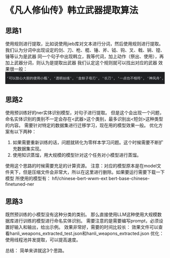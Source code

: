 # 《凡人修仙传》韩立武器提取算法

## 思路1
使用规则进行提取，比如说使用jieb库对文本进行分词，然后使用规则进行提取。
我们认为分词中出现设定的剑、刀、枪、棍、锤、斧、钺、钩、叉、戟、锏、镗、锤等认为是武器
同一个句子中出现韩立，我等代词，加上动作（祭出、使用），再加上武器分词，则认为是提取出武器
我们认定这个规则就可以找出对应的武器
效果很一般：
![img.png](img.png)


## 思路2
使用预训练好的ner实体识别模型，对句子进行提取。
但是这个会出现一个问题，命名实体识别的类别不一定会存在<武器>这个类别，最多识别出<短剑>这种类型的内容。
需要针对特定的数据集进行迁移学习，现在用的模型效果一般。
优化方案有以下两种：
1. 如果需要重新训练的话，问题就转化为零样本学习问题。这个时候需要不断扩充数据集实现。
2. 使用知识蒸馏，用大规模的模型针对这个任务对小模型进行蒸馏。

使用这个思路的时候需要充足的计算资源。
注意：对应的模型原本是在model文件夹下，但是压缩文件会非常大，所以在这里进行删除。如果要运行需要下载一下模型
所使用的模型有：
hfl/chinese-bert-wwm-ext
bert-base-chinese-finetuned-ner

## 思路3
既然预训练的小模型没有这种分类的类别。
那么直接使用LLM这种使用大规模数据库进行训练的模型进行命名实体识别。
需要注意的是需要编写prompt，必须设置好输入和输出，给出示例。
效果非常好，需要的时间比较长：
效果文件可以查看hanli_weapons_extracted_test.json和hanli_weapons_extracted.json
优化：使用线程池并发提取，可以提高速度。

总结：
简单来讲就这3个思路。